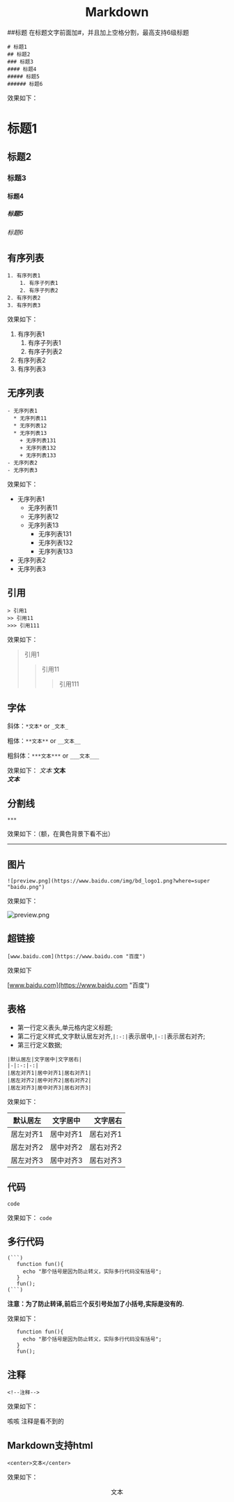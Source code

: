 # <center>Markdown</center>
##标题
在标题文字前面加#，并且加上空格分割，最高支持6级标题
```
# 标题1
## 标题2
### 标题3
#### 标题4
##### 标题5
###### 标题6
```
效果如下：
# 标题1
## 标题2
### 标题3
#### 标题4
##### 标题5
###### 标题6

## 有序列表
```
1. 有序列表1 
    1. 有序子列表1
    2. 有序子列表2
2. 有序列表2 
3. 有序列表3 
```
效果如下：
1. 有序列表1 
    1. 有序子列表1
    2. 有序子列表2
2. 有序列表2 
3. 有序列表3 

## 无序列表
```
- 无序列表1
  * 无序列表11
  * 无序列表12
  * 无序列表13
    + 无序列表131
    + 无序列表132
    + 无序列表133
- 无序列表2
- 无序列表3 
```
效果如下：
- 无序列表1
  * 无序列表11
  * 无序列表12
  * 无序列表13
    + 无序列表131
    + 无序列表132
    + 无序列表133
- 无序列表2
- 无序列表3 

## 引用
```
> 引用1
>> 引用11 
>>> 引用111
```
效果如下：
> 引用1
>> 引用11 
>>> 引用111

## 字体
斜体：`*文本*` or `_文本_`

粗体：`**文本**` or `__文本__`

粗斜体：`***文本***` or `___文本___`

效果如下：
*文本*
**文本**    
***文本***

## 分割线
```
***
```
效果如下：（额，在黄色背景下看不出）
***

## 图片
`![preview.png](https://www.baidu.com/img/bd_logo1.png?where=super "baidu.png")`

效果如下：

![preview.png](https://www.baidu.com/img/bd_logo1.png?where=super "baidu.png")

## 超链接
```
[www.baidu.com](https://www.baidu.com "百度")
```
效果如下

[www.baidu.com](https://www.baidu.com "百度")

## 表格
- 第一行定义表头,单元格内定义标题;
- 第二行定义样式,文字默认居左对齐,`|:-:|`表示居中,`|-:|`表示居右对齐;
- 第三行定义数据;

```
|默认居左|文字居中|文字居右|
|-|:-:|-:|
|居左对齐1|居中对齐1|居右对齐1|
|居左对齐2|居中对齐2|居右对齐2|
|居左对齐3|居中对齐3|居右对齐3|
```

效果如下：

|默认居左|文字居中|文字居右|
|-|:-:|-:|
|居左对齐1|居中对齐1|居右对齐1|
|居左对齐2|居中对齐2|居右对齐2|
|居左对齐3|居中对齐3|居右对齐3|

## 代码
``code``

效果如下：
`code`

## 多行代码
```
(```)
   function fun(){
     echo "那个括号是因为防止转义，实际多行代码没有括号";
   }
   fun();
(```)
```
**注意：为了防止转译,前后三个反引号处加了小括号,实际是没有的.**

效果如下：

```
   function fun(){
     echo "那个括号是因为防止转义，实际多行代码没有括号";
   }
   fun();
```

## 注释
`<!--注释--> `

效果如下：

<!--注释-->咳咳  注释是看不到的

## Markdown支持html
`<center>文本</center>`

效果如下：

<center>文本</center>